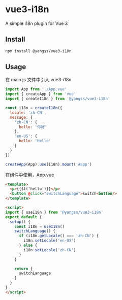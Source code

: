 # vue3-i18n
A simple i18n plugin for Vue 3

## Install
```sh
npm install @yangss/vue3-i18n
```

## Usage
在 main.js 文件中引入 vue3-i18n
```js
import App from './App.vue'
import { createApp } from 'vue'
import { createI18n } from '@yangss/vue3-i18n'

const i18n = createI18n({
  locale: 'zh-CN',
  message: {
    'zh-CN': {
      hello: '你好'
    },
    'en-US': {
      hello: 'Hello'
    }
  }
})

createApp(App).use(i18n).mount('#app')

```
在组件中使用，App.vue
```html
<template>
  <p>{{$t('hello')}}</p>
  <button @click="switchLanguage">switch<button/>
</template>

<script>
import { useI18n } from '@yangss/vue3-i18n'
export default {
  setup() {
    const i18n = useI18n()
    switchLanguage() {
      if (i18n.getLocale() === 'zh-CN') {
        i18n.setLocale('en-US')
      } else {
        i18n.setLocale('zh-CN')
      }
    }

    return {
      switchLanguage
    }
  }
}
</script>
```